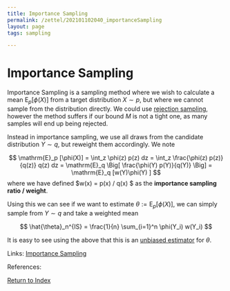 ```yaml
---
title: Importance Sampling
permalink: /zettel/202101102040_importanceSampling
layout: page
tags: sampling

---
```

# Importance Sampling

Importance Sampling is a sampling method where we wish to calculate a mean $\mathrm{E}_p[\phi(X)]$ from a target distribution $X \sim p$, but where
we cannot sample from the distribution directly. We could use [rejection sampling](202101101505_rejectionSampling), however the method suffers if our 
bound $M$ is not a tight one, as many samples will end up being rejected. 

Instead in importance sampling, we use all draws from the candidate distribution $Y \sim q$, but reweight them accordingly. We note

$$
\mathrm{E}_p [\phi(X)] = \int_z \phi(z) p(z) dz = \int_z \frac{\phi(z) p(z)}{q(z)} q(z) dz = \mathrm{E}_q \Big[ \frac{\phi(Y) p(Y)}{q(Y)} \Big] = \mathrm{E}_q [w(Y)\phi(Y) ]
$$
where we have defined $w(x) = p(x) / q(x) $ as the **importance sampling ratio / weight**.

Using this we can see if we want to estimate $\theta := \mathrm{E}_p[\phi(X)]$, we can simply sample from $Y \sim q$ and take a weighted mean

$$
\hat{\theta}_n^{IS} = \frac{1}{n} \sum_{i=1}^n \phi(Y_i) w(Y_i)
$$

It is easy to see using the above that this is an [unbiased estimator](202012241553_biasDefinition) for $\theta$.

Links: [Importance Sampling](https://bookdown.org/rdpeng/advstatcomp/importance-sampling.html)

References: 

[Return to Index](index)